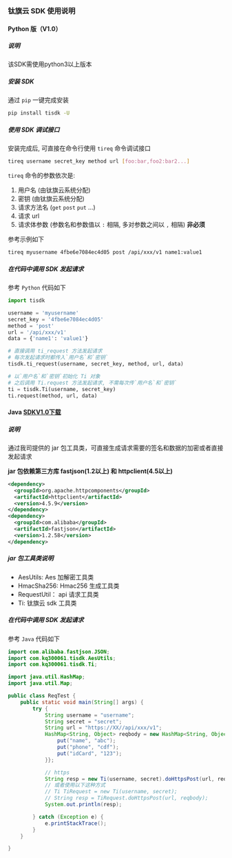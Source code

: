 ### 钛旗云 SDK 使用说明

#### Python 版（V1.0）

##### 说明
该SDK需使用python3以上版本

##### 安装 SDK

通过 `pip` 一键完成安装

```sh
pip install tisdk -U
```

##### 使用 SDK 调试接口

安装完成后, 可直接在命令行使用 `tireq` 命令调试接口

```sh
tireq username secret_key method url [foo:bar,foo2:bar2...]
```

`tireq` 命令的参数依次是:

1. 用户名 (由钛旗云系统分配)
2. 密钥 (由钛旗云系统分配)
3. 请求方法名 (`get` `post` `put` ...)
4. 请求 url
5. 请求体参数 (参数名和参数值以 `:` 相隔, 多对参数之间以 `,` 相隔) **非必须**

参考示例如下

```sh
tireq myusername 4fbe6e7084ec4d05 post /api/xxx/v1 name1:value1
```

##### 在代码中调用 SDK 发起请求

参考 `Python` 代码如下

```python
import tisdk

username = 'myusername'
secret_key = '4fbe6e7084ec4d05'
method = 'post'
url = '/api/xxx/v1'
data = {'name1': 'value1'}

# 直接调用 ti_request 方法发起请求
# 每次发起请求时都传入`用户名`和`密钥`
tisdk.ti_request(username, secret_key, method, url, data)

# 以`用户名`和`密钥`初始化 Ti 对象
# 之后调用 Ti.request 方法发起请求, 不需每次传`用户名`和`密钥`
ti = tisdk.Ti(username, secret_key)
ti.request(method, url, data)

```

#### Java [SDKV1.0下载]({{JAVA_SDK_DOWNLOADURL}})

##### 说明

通过我司提供的 jar 包工具类，可直接生成请求需要的签名和数据的加密或者直接发起请求

**jar 包依赖第三方库 fastjson(1.2以上) 和 httpclient(4.5以上)**

```xml
<dependency>
  <groupId>org.apache.httpcomponents</groupId>
  <artifactId>httpclient</artifactId>
  <version>4.5.9</version>
</dependency>
<dependency>
  <groupId>com.alibaba</groupId>
  <artifactId>fastjson</artifactId>
  <version>1.2.58</version>
</dependency>
```

##### jar 包工具类说明

- AesUtils: Aes 加解密工具类
- HmacSha256: Hmac256 生成工具类
- RequestUtil： api 请求工具类
- Ti: 钛旗云 sdk 工具类

##### 在代码中调用 SDK 发起请求

参考 `Java` 代码如下

```java
import com.alibaba.fastjson.JSON;
import com.kq300061.tisdk.AesUtils;
import com.kq300061.tisdk.Ti;

import java.util.HashMap;
import java.util.Map;

public class ReqTest {
    public static void main(String[] args) {
        try {
            String username = "username";
            String secret = "secret";
            String url = "https://XX//api/xxx/v1";
            HashMap<String, Object> reqbody = new HashMap<String, Object>() {{
                put("name", "abc");
                put("phone", "cdf");
                put("idCard", "123");
            }};

            // https
            String resp = new Ti(username, secret).doHttpsPost(url, reqbody);
            // 或者使用以下这种方式
            // Ti TiRequest = new Ti(username, secret);
            // String resp = TiRequest.doHttpsPost(url, reqbody);
            System.out.println(resp);

        } catch (Exception e) {
            e.printStackTrace();
        }
    }

}
```